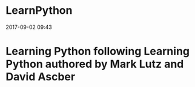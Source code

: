 # LearnPython
2017-09-02 09:43
# Learning Python following Learning Python authored by Mark Lutz and David Ascber